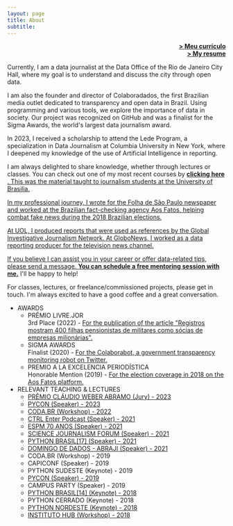 ```yaml
---
layout: page
title: About
subtitle:
---
```

<span style="float: right;"><a href="{{ '/assets/curriculo_pt.pdf' | prepend: site.baseurl }}"><strong>> Meu currículo</strong></a></span>  
<span style="float: right;"><a href="{{ '/assets/curriculo_en.pdf' | prepend: site.baseurl }}"><strong>> My resume</strong></a></span>
<br>

<div class="coluna-container">
  <div class="coluna">
    <p>Currently, I am a data journalist at the Data Office of the Rio de Janeiro City Hall, where my goal is to understand and discuss the city through open data.</p>
    <p>I am also the founder and director of Colaboradados, the first Brazilian media outlet dedicated to transparency and open data in Brazil. Using programming and various tools, we explore the importance of data in society. Our project was recognized on GitHub and was a finalist for the Sigma Awards, the world's largest data journalism award.</p>
    <p>In 2023, I received a scholarship to attend the Lede Program, a specialization in Data Journalism at Columbia University in New York, where I deepened my knowledge of the use of Artificial Intelligence in reporting.</p>
    <p>I am always delighted to share knowledge, whether through lectures or classes. You can check out one of my most recent courses by 
    <a href="https://juditecypreste.com/data%20journalism/2022/07/02/introdu%C3%A7%C3%A3o-jdd.html"><strong>clicking here</strong>
    . This was the material taught to journalism students at the University of Brasilia.</p>
    <p>In my professional journey, I wrote for the Folha de São Paulo newspaper and worked at the Brazilian fact-checking agency Aos Fatos, helping combat fake news during the 2018 Brazilian elections.</p>
    <p>At UOL, I produced reports that were used as references by the Global Investigative Journalism Network. At GloboNews, I worked as a data reporting producer for the television news channel.</p>
    <p>If you believe I can assist you in your career or offer data-related tips, please send a message. <a href='https://adplist.org/mentors/judite-cypreste?session=25241-mentorship-session'> <strong>You can schedule a free mentoring session with me.</strong></a> I'll be happy to help!</p>
    <p>For classes, lectures, or freelance/commissioned projects, please get in touch. I'm always excited to have a good coffee and a great conversation.</p>
  </div>
  <div class="coluna">
    <ul>
      <li>AWARDS
        <ul>
          <li>PRÊMIO LIVRE.JOR <br> 3rd Place (2022) - <a href='https://ok.org.br/noticia/conheca-os-vencedores-do-premio-claudio-weber-de-jornalismo-de-dados/'> For the publication of the article "Registros mostram 400 filhas pensionistas de militares como sócias de empresas milionárias". </a></li>
          <li>SIGMA AWARDS <br> Finalist (2020) - <a href='https://ok.org.br/noticia/conheca-os-vencedores-do-premio-claudio-weber-de-jornalismo-de-dados/'> For the Colaborabot, a government transparency monitoring robot on Twitter. </a></li>
          <li>PREMIO A LA EXCELENCIA PERIODÍSTICA <br> Honorable Mention (2019) - <a href='https://ok.org.br/noticia/conheca-os-vencedores-do-premio-claudio-weber-de-jornalismo-de-dados/'> For the election coverage in 2018 on the Aos Fatos platform. </a></li>
        </ul>
      </li>
      <li>RELEVANT TEACHING & LECTURES
        <ul>
          <li> <a href='https://premio.jornalismodedados.org/edicoes/2023/'> PRÊMIO CLÁUDIO WEBER ABRAMO (Jury) - 2023 </a></li>
          <li> <a href='https://us.pycon.org/2023/speaker/profile/29/'> PYCON (Speaker) - 2023 </a></li>
          <li> <a href='https://escoladedados.org/coda/coda2022/acessando-os-dados-da-cidade-maravilhosa-com-sql/'> CODA.BR (Workshop) - 2022 </a></li>
          <li> <a href='https://www.idp.edu.br/podcasts/ctrl-enter-14-jornalismo-e-ciencia-de-dados-com-judite-cypreste/'> CTRL Enter Podcast (Speaker) - 2021</a></li>
          <li> <a href='https://jornalismosp.espm.edu.br/espm-comemora-70-anos-e-promove-grande-evento-com-debates-e-palestras-online/'> ESPM 70 ANOS (Speaker) - 2021 </a></li>
          <li> <a href='https://sciencejf.com/slots/availability-and-confidence-in-data-during-a-pandemic/'> SCIENCE JOURNALISM FORUM (Speaker) - 2021 </a></li>
          <li> <a href='https://www.youtube.com/watch?v=NTcTfOcaD44&ab_channel=pythonbrasil'> PYTHON BRASIL[17] (Speaker) - 2021 </a></li>
          <li> <a href='https://eventos.congresse.me/ddadosabraji/edicoes/267-ddadosabraji---1-edicao'> DOMINGO DE DADOS - ABRAJI (Speaker) - 2021</a></li>
          <li> CODA.BR (Workshop) - 2019 </li>
          <li> CAPICONF (Speaker) - 2019 </li>
          <li> PYTHON SUDESTE (Keynote) - 2019 </li>
          <li> <a href='https://pyvideo.org/speaker/judite-macedo-cypreste.html'> PYCON (Speaker) - 2019</a></li>
          <li> CAMPUS PARTY (Speaker) - 2019 </li>
          <li> <a href='https://www.youtube.com/watch?v=O2IGkwiZluw&ab_channel=pythonbrasil'> PYTHON BRASIL[14] (Keynote) - 2018</a></li>
          <li> PYTHON CERRADO (Keynote) - 2018 </li>
          <li> <a href='https://2018.pythonnordeste.org/'> PYTHON NORDESTE (Keynote) - 2018</a></li>
          <li> <a href='https://pt-br.facebook.com/events/2362102900683584/permalink/2365075043719703/'> INSTITUTO HUB (Workshop) - 2018</a></li>
        </ul>
      </li>
    </ul>
  </div>
</div>
